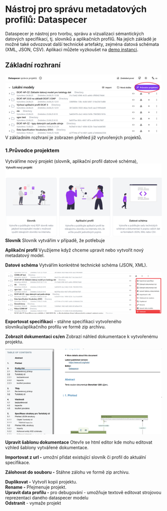 # Nástroj pro správu metadatových profilů: Dataspecer
Dataspecer je nástroj pro tvorbu, správu a vizualizaci sémantických datových specifikací, tj. slovníků a aplikačních profilů.
Na jejich základě je možné také odvozovat další technické artefakty, zejména datová schémata (XML, JSON, CSV).
Aplikaci můžete vyzkoušet na [demo instanci](https://demo.dataspecer.com/).

## Základní rozhraní

![Základní rozhraní](assets/images/zakladni_rozhrani.png)
V základním rozhraní je zobrazen přehled již vytvořených projektů. 

### 1.Průvodce projektem
Vytváříme nový projekt (slovník, aplikační profil datové schéma),
![Novy projekt](assets/images/novyprojekt.png)
**Slovník** Slovník vytvářím v případě, že potřebuje 

**Aplikační profil**  Využijeme když chceme upravit nebo vytvořit nový metadatový model. 

**Datové schéma**  Vytvářím konkrétné technické schéma (JSON, XML).

![Další možnosti](assets/images/dalsi_moznosti.png)

**Exportovat specifikaci** \- stáhne specifikaci vytvořeného slovníku/aplikačního profilu ve formě zip archivu.  

**Zobrazit dokumentaci  cs/en** Zobrazí náhled dokumentace k vytvořenému projektu. 

![Dokumentace](assets/images/dokumentace.png)

 **Upravit šablonu dokumentace** Otevře se html editor kde mohu editovat vzhled šablony vytvářené dokumentace. 

**Importovat z url   \-** umožní přidat existující slovník či profil do aktuální specifikace.

**Zálohovat do souboru  \-** Stáhne zálohu ve formě zip archivu.  
   
**Duplikovat \-** Vytvoří kopii projektu.   
**Rename \-** Přejmenuje projekt.  
**Upravit data profilu \-** pro debugování \- umožňuje textově editovat strojovou reprezentaci daného dataspecer modelu  
**Odstranit** \- vymaže projekt
